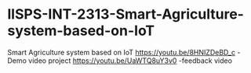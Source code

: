 # llSPS-INT-2313-Smart-Agriculture-system-based-on-IoT
Smart Agriculture system based on IoT
https://youtu.be/8HNIZDeBD_c   -Demo video project
https://youtu.be/UaWTQ8uY3v0   -feedback video
